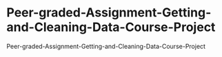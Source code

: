 # Peer-graded-Assignment-Getting-and-Cleaning-Data-Course-Project
Peer-graded-Assignment-Getting-and-Cleaning-Data-Course-Project
